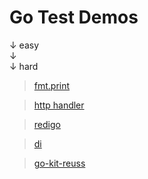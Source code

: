 # Go Test Demos

↓ easy  
↓  
↓ hard  

> [fmt.print](print)

> [http handler](http)

> [redigo](redis)

> [di](di)

> [go-kit-reuss](go-kit-truss)
